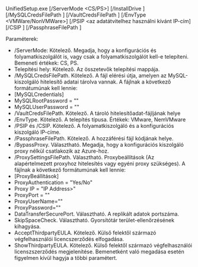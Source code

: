 UnifiedSetup.exe [/ServerMode <CS/PS>] [/InstallDrive <DriveLetter>] [/MySQLCredsFilePath <MySQL credentials file path>] [/VaultCredsFilePath <Vault credentials file path>] [/EnvType <VMWare/NonVMWare>] [/PSIP <az adatátvitelhez használni kívánt IP-cím] [/CSIP <IP address of CS to be registered with>] [/PassphraseFilePath <Passphrase file path>]

Paraméterek:

* /ServerMode: Kötelező. Megadja, hogy a konfigurációs és folyamatkiszolgálót is, vagy csak a folyamatkiszolgálót kell-e telepíteni. Bemeneti értékek: CS, PS.
* Telepítési hely: Kötelező. Az összetevők telepítési mappája.
* /MySQLCredsFilePath. Kötelező. A fájl elérési útja, amelyen az MySQL-kiszolgáló hitelesítő adatai tárolva vannak. A fájlnak a következő formátumúnak kell lennie:
* [MySQLCredentials]
* MySQLRootPassword = "<Password>"
* MySQLUserPassword = "<Password>"
* /VaultCredsFilePath. Kötelező. A tároló hitelesítőadat-fájljának helye
* /EnvType. Kötelező. A telepítés típusa. Értékek: VMware, NemVMware
* /PSIP és /CSIP. Kötelező. A folyamatkiszolgáló és a konfigurációs kiszolgáló IP-címe.
* /PassphraseFilePath. Kötelező. A hozzáférési fájl kódjának helye.
* /BypassProxy. Választható. Megadja, hogy a konfigurációs kiszolgáló proxy nélkül csatlakozik az Azure-hoz.
* /ProxySettingsFilePath. Választható. Proxybeállítások (Az alapértelmezett proxyhoz hitelesítés vagy egyéni proxy szükséges). A fájlnak a következő formátumúnak kell lennie:
* [ProxyBeállítások]
* ProxyAuthentication = "Yes/No"
* Proxy IP = "IP Address>"
* ProxyPort = "<Port>"
* ProxyUserName="<User Name>"
* ProxyPassword="<Password>"
* DataTransferSecurePort. Választható. A replikált adatok portszáma.
* SkipSpaceCheck. Választható. Gyorsítótár terület-ellenőrzésének kihagyása.
* AcceptThirdpartyEULA. Kötelező. Külső felektől származó végfelhasználói licencszerződés elfogadása.
* ShowThirdpartyEULA. Kötelező. Külső felektől származó végfelhasználói licenszszerződés megjelenítése. Bemenetként való megadása esetén figyelmen kívül hagyja a többi paramétert.
